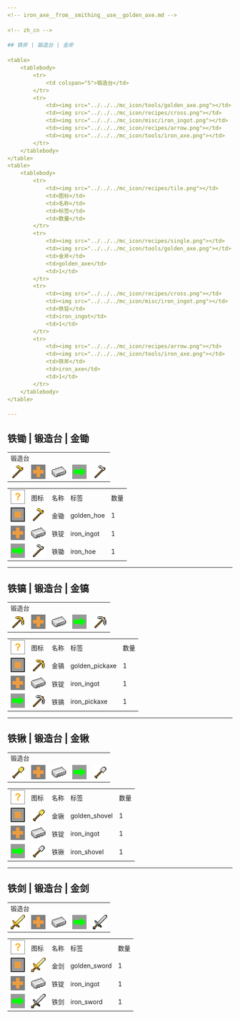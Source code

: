 ```yaml
---
<!-- iron_axe__from__smithing__use__golden_axe.md -->

<!-- zh_cn -->

## 铁斧 | 锻造台 | 金斧

<table>
	<tablebody>
		<tr>
			<td colspan="5">锻造台</td>
		</tr>
		<tr>
			<td><img src="../../../mc_icon/tools/golden_axe.png"></td>
			<td><img src="../../../mc_icon/recipes/cross.png"></td>
			<td><img src="../../../mc_icon/misc/iron_ingot.png"></td>
			<td><img src="../../../mc_icon/recipes/arrow.png"></td>
			<td><img src="../../../mc_icon/tools/iron_axe.png"></td>
		</tr>
	</tablebody>
</table>
<table>
	<tablebody>
		<tr>
			<td><img src="../../../mc_icon/recipes/tile.png"></td>
			<td>图标</td>
			<td>名称</td>
			<td>标签</td>
			<td>数量</td>
		</tr>
		<tr>
			<td><img src="../../../mc_icon/recipes/single.png"></td>
			<td><img src="../../../mc_icon/tools/golden_axe.png"></td>
			<td>金斧</td>
			<td>golden_axe</td>
			<td>1</td>
		</tr>
		<tr>
			<td><img src="../../../mc_icon/recipes/cross.png"></td>
			<td><img src="../../../mc_icon/misc/iron_ingot.png"></td>
			<td>铁锭</td>
			<td>iron_ingot</td>
			<td>1</td>
		</tr>
		<tr>
			<td><img src="../../../mc_icon/recipes/arrow.png"></td>
			<td><img src="../../../mc_icon/tools/iron_axe.png"></td>
			<td>铁斧</td>
			<td>iron_axe</td>
			<td>1</td>
		</tr>
	</tablebody>
</table>

---
```

<!-- iron_hoe__from__smithing__use__golden_hoe.md -->

<!-- zh_cn -->

## 铁锄 | 锻造台 | 金锄

<table>
	<tablebody>
		<tr>
			<td colspan="5">锻造台</td>
		</tr>
		<tr>
			<td><img src="../../../mc_icon/tools/golden_hoe.png"></td>
			<td><img src="../../../mc_icon/recipes/cross.png"></td>
			<td><img src="../../../mc_icon/misc/iron_ingot.png"></td>
			<td><img src="../../../mc_icon/recipes/arrow.png"></td>
			<td><img src="../../../mc_icon/tools/iron_hoe.png"></td>
		</tr>
	</tablebody>
</table>
<table>
	<tablebody>
		<tr>
			<td><img src="../../../mc_icon/recipes/tile.png"></td>
			<td>图标</td>
			<td>名称</td>
			<td>标签</td>
			<td>数量</td>
		</tr>
		<tr>
			<td><img src="../../../mc_icon/recipes/single.png"></td>
			<td><img src="../../../mc_icon/tools/golden_hoe.png"></td>
			<td>金锄</td>
			<td>golden_hoe</td>
			<td>1</td>
		</tr>
		<tr>
			<td><img src="../../../mc_icon/recipes/cross.png"></td>
			<td><img src="../../../mc_icon/misc/iron_ingot.png"></td>
			<td>铁锭</td>
			<td>iron_ingot</td>
			<td>1</td>
		</tr>
		<tr>
			<td><img src="../../../mc_icon/recipes/arrow.png"></td>
			<td><img src="../../../mc_icon/tools/iron_hoe.png"></td>
			<td>铁锄</td>
			<td>iron_hoe</td>
			<td>1</td>
		</tr>
	</tablebody>
</table>

---
<!-- iron_pickaxe__from__smithing__use__golden_pickaxe.md -->

<!-- zh_cn -->

## 铁镐 | 锻造台 | 金镐

<table>
	<tablebody>
		<tr>
			<td colspan="5">锻造台</td>
		</tr>
		<tr>
			<td><img src="../../../mc_icon/tools/golden_pickaxe.png"></td>
			<td><img src="../../../mc_icon/recipes/cross.png"></td>
			<td><img src="../../../mc_icon/misc/iron_ingot.png"></td>
			<td><img src="../../../mc_icon/recipes/arrow.png"></td>
			<td><img src="../../../mc_icon/tools/iron_pickaxe.png"></td>
		</tr>
	</tablebody>
</table>
<table>
	<tablebody>
		<tr>
			<td><img src="../../../mc_icon/recipes/tile.png"></td>
			<td>图标</td>
			<td>名称</td>
			<td>标签</td>
			<td>数量</td>
		</tr>
		<tr>
			<td><img src="../../../mc_icon/recipes/single.png"></td>
			<td><img src="../../../mc_icon/tools/golden_pickaxe.png"></td>
			<td>金镐</td>
			<td>golden_pickaxe</td>
			<td>1</td>
		</tr>
		<tr>
			<td><img src="../../../mc_icon/recipes/cross.png"></td>
			<td><img src="../../../mc_icon/misc/iron_ingot.png"></td>
			<td>铁锭</td>
			<td>iron_ingot</td>
			<td>1</td>
		</tr>
		<tr>
			<td><img src="../../../mc_icon/recipes/arrow.png"></td>
			<td><img src="../../../mc_icon/tools/iron_pickaxe.png"></td>
			<td>铁镐</td>
			<td>iron_pickaxe</td>
			<td>1</td>
		</tr>
	</tablebody>
</table>

---
<!-- iron_shovel__from__smithing__use__golden_shovel.md -->

<!-- zh_cn -->

## 铁锹 | 锻造台 | 金锹

<table>
	<tablebody>
		<tr>
			<td colspan="5">锻造台</td>
		</tr>
		<tr>
			<td><img src="../../../mc_icon/tools/golden_shovel.png"></td>
			<td><img src="../../../mc_icon/recipes/cross.png"></td>
			<td><img src="../../../mc_icon/misc/iron_ingot.png"></td>
			<td><img src="../../../mc_icon/recipes/arrow.png"></td>
			<td><img src="../../../mc_icon/tools/iron_shovel.png"></td>
		</tr>
	</tablebody>
</table>
<table>
	<tablebody>
		<tr>
			<td><img src="../../../mc_icon/recipes/tile.png"></td>
			<td>图标</td>
			<td>名称</td>
			<td>标签</td>
			<td>数量</td>
		</tr>
		<tr>
			<td><img src="../../../mc_icon/recipes/single.png"></td>
			<td><img src="../../../mc_icon/tools/golden_shovel.png"></td>
			<td>金锹</td>
			<td>golden_shovel</td>
			<td>1</td>
		</tr>
		<tr>
			<td><img src="../../../mc_icon/recipes/cross.png"></td>
			<td><img src="../../../mc_icon/misc/iron_ingot.png"></td>
			<td>铁锭</td>
			<td>iron_ingot</td>
			<td>1</td>
		</tr>
		<tr>
			<td><img src="../../../mc_icon/recipes/arrow.png"></td>
			<td><img src="../../../mc_icon/tools/iron_shovel.png"></td>
			<td>铁锹</td>
			<td>iron_shovel</td>
			<td>1</td>
		</tr>
	</tablebody>
</table>

---
<!-- iron_sword__from__smithing__use__golden_sword.md -->

<!-- zh_cn -->

## 铁剑 | 锻造台 | 金剑

<table>
	<tablebody>
		<tr>
			<td colspan="5">锻造台</td>
		</tr>
		<tr>
			<td><img src="../../../mc_icon/combat/golden_sword.png"></td>
			<td><img src="../../../mc_icon/recipes/cross.png"></td>
			<td><img src="../../../mc_icon/misc/iron_ingot.png"></td>
			<td><img src="../../../mc_icon/recipes/arrow.png"></td>
			<td><img src="../../../mc_icon/combat/iron_sword.png"></td>
		</tr>
	</tablebody>
</table>
<table>
	<tablebody>
		<tr>
			<td><img src="../../../mc_icon/recipes/tile.png"></td>
			<td>图标</td>
			<td>名称</td>
			<td>标签</td>
			<td>数量</td>
		</tr>
		<tr>
			<td><img src="../../../mc_icon/recipes/single.png"></td>
			<td><img src="../../../mc_icon/combat/golden_sword.png"></td>
			<td>金剑</td>
			<td>golden_sword</td>
			<td>1</td>
		</tr>
		<tr>
			<td><img src="../../../mc_icon/recipes/cross.png"></td>
			<td><img src="../../../mc_icon/misc/iron_ingot.png"></td>
			<td>铁锭</td>
			<td>iron_ingot</td>
			<td>1</td>
		</tr>
		<tr>
			<td><img src="../../../mc_icon/recipes/arrow.png"></td>
			<td><img src="../../../mc_icon/combat/iron_sword.png"></td>
			<td>铁剑</td>
			<td>iron_sword</td>
			<td>1</td>
		</tr>
	</tablebody>
</table>

